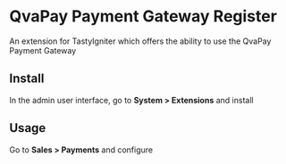 # QvaPay Payment Gateway Register

An extension for TastyIgniter which offers the ability to use the QvaPay Payment Gateway

## Install

In the admin user interface, go to **System > Extensions** and install

## Usage

Go to **Sales > Payments** and configure
